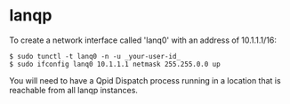 lanqp
=====

To create a network interface called 'lanq0' with an address of 10.1.1.1/16:

    $ sudo tunctl -t lanq0 -n -u _your-user-id_
    $ sudo ifconfig lanq0 10.1.1.1 netmask 255.255.0.0 up

You will need to have a Qpid Dispatch process running in a location that is reachable from all
lanqp instances.

